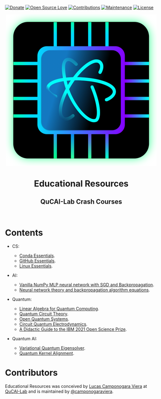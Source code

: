 <!-- Badges: -->
[![Donate](https://img.shields.io/badge/Donate-PayPal-green.svg?logo=paypal&style=flat-square)](https://www.paypal.me/CamponogaraViera/100)
[![Open Source Love](https://badges.frapsoft.com/os/v1/open-source.png?v=103)](#)
[![Contributions](https://img.shields.io/badge/contributions-welcome-orange?style=flat-square)](https://github.com/QuCAI-Lab/educational-resources/pulls)
[![Maintenance](https://img.shields.io/badge/Maintained%3F-yes-green.svg)](https://github.com/QuCAI-Lab/educational-resources/graphs/commit-activity)
[![License](https://img.shields.io/github/license/QuCAI-Lab/educational-resources.svg?logo=Apache&style=flat-square)](LICENSE.md)

<!-- Logo: -->
<div align="center">
  <a href="https://qucai-lab.github.io/"><img src="https://github.com/QuCAI-Lab/qucai-lab.github.io/blob/main/assets/QuCAI-Lab.png" /></a>
</div>

<!-- Title: -->
<div align='center'>
  <h1> Educational Resources </h1>
  <h2> QuCAI-Lab Crash Courses </h2>
</div>
<br>

# Contents

- CS:
  - [Conda Essentials](Conda_Essentials).
  - [GitHub Essentials](GitHub_Essentials).
  - [Linux Essentials](Linux_Essentials).

- AI:
  - [Vanilla NumPy MLP neural network with SGD and Backpropagation](https://github.com/QuCAI-Lab/vanilla-numpy-mlp).
  - [Neural network theory and backpropagation algorithm equations](https://github.com/QuCAI-Lab/vanilla-numpy-mlp/blob/dev/theory.ipynb).

- Quantum:
  - [Linear Algebra for Quantum Computing](https://github.com/QuCAI-Lab/linear-algebra).
  - [Quantum Circuit Theory](https://github.com/QuCAI-Lab/quantum-circuit-theory).
  - [Open Quantum Systems](https://github.com/QuCAI-Lab/open-quantum-systems).
  - [Circuit Quantum Electrodynamics](https://github.com/QuCAI-Lab/circuit-qed).
  - [A Didactic Guide to the IBM 2021 Open Science Prize](https://github.com/QuCAI-Lab/ibm2021-open-science-prize).

- Quantum AI:
  - [Variational Quantum Eigensolver](https://github.com/QuCAI-Lab/qhack2022-hackeinberg-project).
  - [Quantum Kernel Alignment](https://github.com/QuCAI-Lab/adapt-qka/blob/dev/supplementary.ipynb).

<!-- Author(s): -->
# Contributors

Educational Resources was conceived by [Lucas Camponogara Viera](https://www.linkedin.com/in/camponogaralucas/) at [QuCAI-Lab](https://qucai-lab.github.io) and is maintained by [@camponogaraviera][1]. 

[1]: https://github.com/camponogaraviera
